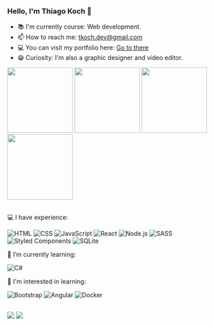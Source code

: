 ### Hello, I'm Thiago Koch 👋

- 📚 I'm currently course: Web development.
- 📫 How to reach me: tkoch.dev@gmail.com
- 💻 You can visit my portfolio here: <a href="https://tkochdev.vercel.app/" alt="portfolio" target="_blank">Go to there</a>
- 😁 Curiosity: I'm also a graphic designer and video editor.

<div>
  <img height="150em" src="https://github-profile-summary-cards.vercel.app/api/cards/profile-details?username=tkoch97&theme=tokyonight"/>
  <img height="150em" src="https://github-readme-stats.vercel.app/api?username=tkoch97&count_private=true&show_icons=true&theme=tokyonight">
  <img height="150em" src="https://github-readme-stats.vercel.app/api/top-langs/?username=tkoch97&layout=compact&theme=tokyonight">
  <img height="150em" src="https://github-readme-streak-stats.herokuapp.com/?user=tkoch97&theme=tokyonight"/>
</div>

<br/>

<p>💻 I have experience:<p>
  <img src="https://go-skill-icons.vercel.app/api/icons?i=html" title='HTML'>
  <img src="https://go-skill-icons.vercel.app/api/icons?i=css" title='CSS'>
  <img src="https://go-skill-icons.vercel.app/api/icons?i=javascript" title='JavaScript'>
  <img src="https://go-skill-icons.vercel.app/api/icons?i=react" title='React'>
  <img src="https://go-skill-icons.vercel.app/api/icons?i=nodejs" title='Node.js'>
  <img src="https://go-skill-icons.vercel.app/api/icons?i=sass" title='SASS'>
  <img src="https://go-skill-icons.vercel.app/api/icons?i=styledcomponents" title='Styled Components'>
  <img src="https://go-skill-icons.vercel.app/api/icons?i=sqlite" title='SQLite'>
<br/>

<p>🌱 I’m currently learning:<p>
<!--   <img src="https://go-skill-icons.vercel.app/api/icons?i=typescript" title='TypeScript'> -->
  <img src="https://go-skill-icons.vercel.app/api/icons?i=cs&perline=10" title='C#'>
<!--   <img src="https://go-skill-icons.vercel.app/api/icons?i=python" title='Python'> -->
<!--   <img src="https://go-skill-icons.vercel.app/api/icons?i=jest" title='Jest'> -->
<!--     <img align="center" alt="mysql" height="30" width="40" src="https://cdn.jsdelivr.net/gh/devicons/devicon/icons/mysql/mysql-original.svg"> MySql -->
<br/>

<p>🔭 I'm interested in learning:<p>
  <img src="https://go-skill-icons.vercel.app/api/icons?i=bootstrap" title='Bootstrap'>
  <img src="https://go-skill-icons.vercel.app/api/icons?i=angular" title='Angular'>
  <img src="https://go-skill-icons.vercel.app/api/icons?i=docker" title='Docker'>
    
<br/>

##

<div>
    <a href="https://www.linkedin.com/in/tkoch97/" alt="linkedin" target="_blank"><img src="https://img.shields.io/badge/-LinkedIn-%230077B5?style=for-the-badge&logo=linkedin&logoColor=white" target="_blank"></a>
    <a href="https://www.instagram.com/tkoch.dev/" alt="istagram" target="_blank"><img src="https://img.shields.io/badge/Instagram-E4405F?style=for-the-badge&logo=instagram&logoColor=white" target="_blank"></a>    
</div>  
</footer>
